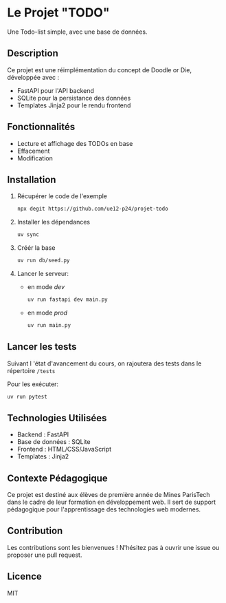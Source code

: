 # Le Projet "TODO"

Une Todo-list simple, avec une base de données.

## Description

Ce projet est une réimplémentation du concept de Doodle or Die, développée avec :
- FastAPI pour l'API backend
- SQLite pour la persistance des données
- Templates Jinja2 pour le rendu frontend

## Fonctionnalités

- Lecture et affichage des TODOs en base
- Effacement
- Modification

## Installation

1. Récupérer le code de l'exemple
   ```bash
   npx degit https://github.com/ue12-p24/projet-todo
   ```

2. Installer les dépendances
   ```bash
   uv sync
   ```

3. Créér la base
   ```bash
   uv run db/seed.py
   ```

4. Lancer le serveur:

   - en mode *dev*
     ```bash
     uv run fastapi dev main.py
     ```
   - en mode *prod*
     ```bash
     uv run main.py
     ```

## Lancer les tests

Suivant l 'état d'avancement du cours, on rajoutera des tests dans le répertoire `/tests`

Pour les exécuter:
```bash
uv run pytest
```

## Technologies Utilisées

- Backend : FastAPI
- Base de données : SQLite
- Frontend : HTML/CSS/JavaScript
- Templates : Jinja2

## Contexte Pédagogique

Ce projet est destiné aux élèves de première année de Mines ParisTech dans le cadre de leur formation en développement web. Il sert de support pédagogique pour l'apprentissage des technologies web modernes.

## Contribution

Les contributions sont les bienvenues ! N'hésitez pas à ouvrir une issue ou proposer une pull request.

## Licence

MIT
